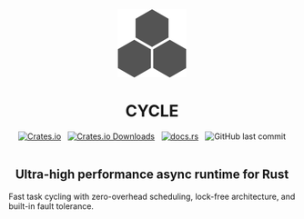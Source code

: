 <div align="center">
        <img width="120px" height="auto" src="https://raw.githubusercontent.com/jamesgober/jamesgober/main/media/icons/hexagon-3.svg" alt="Triple Hexagon">
    <h1>
        <strong>CYCLE</strong>
    </h1>
    <div>
        <a href="https://crates.io/crates/cycle" alt="Cycle on Crates.io"><img alt="Crates.io" src="https://img.shields.io/crates/v/cycle"></a>
        <span>&nbsp;</span>
        <a href="https://crates.io/crates/cycle" alt="Download Cycle"><img alt="Crates.io Downloads" src="https://img.shields.io/crates/d/cycle?color=%230099ff"></a>
        <span>&nbsp;</span>
        <a href="https://docs.rs/cycle" title="Cycle Documentation"><img alt="docs.rs" src="https://img.shields.io/docsrs/cycle"></a>
        <span>&nbsp;</span>
        <img alt="GitHub last commit" src="https://img.shields.io/github/last-commit/jamesgober/cycle?color=%23347d39" alt="last commit badge">
    </div>
</div>
<div>
<br>
<h2 align="center">Ultra-high performance async runtime for Rust</h2>
<p>
    Fast task cycling with zero-overhead scheduling, lock-free architecture, and built-in fault tolerance.
</p>
</div>